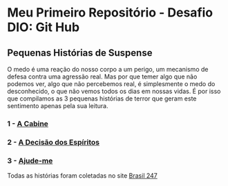 # Meu Primeiro Repositório - Desafio DIO: Git Hub
## Pequenas Histórias de Suspense

O medo é uma reação do nosso corpo a um perigo, um mecanismo de defesa contra uma agressão real. Mas por que temer algo que não podemos ver, algo que não percebemos real, é simplesmente o medo do desconhecido, o que não vemos todos os dias em nossas vidas. É por isso que compilamos as 3 pequenas histórias de terror que geram este sentimento apenas pela sua leitura.

### 1 - [A Cabine](https://github.com/Heluligo/primeiro-repositorio-desafio-dio/blob/main/A_Cabine.md)
### 2 - [A Decisão dos Espíritos](https://github.com/Heluligo/primeiro-repositorio-desafio-dio/blob/main/A_decisao_dos_espiritos.md)
### 3 - [Ajude-me](https://github.com/Heluligo/primeiro-repositorio-desafio-dio/blob/main/Ajude_me.md)

Todas as histórias foram coletadas no site [Brasil 247](https://www.brasil247.com/geral/3-historias-curtas-de-terror-e-medo-para-mante-lo-desperto-durante-a-noite)


